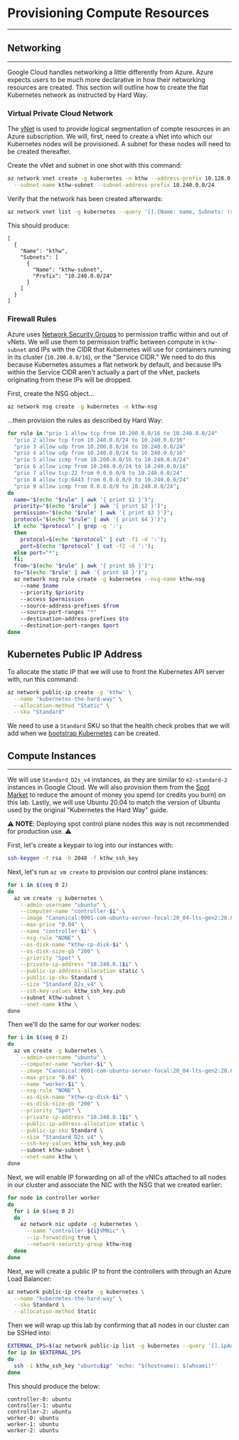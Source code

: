# Provisioning Compute Resources
---

## Networking
---

Google Cloud handles networking a little differently from Azure. Azure expects users to be
much more declarative in how their networking resources are created. This section will outline
how to create the flat Kubernetes network as instructed by Hard Way.

### Virtual Private Cloud Network

The [vNet](https://docs.microsoft.com/en-us/azure/virtual-network/virtual-networks-overview) is
used to provide logical segmentation of compte resources in an Azure subscription. We will,
first, need to create a vNet into which our Kubernetes nodes will be provisioned. A subnet
for these nodes will need to be created thereafter.

Create the vNet and subnet in one shot with this command:

```sh
az network vnet create -g kubernetes -n kthw --address-prefix 10.128.0.0/9 \
  --subnet-name kthw-subnet --subnet-address-prefix 10.240.0.0/24
```

Verify that the network has been created afterwards:

```sh
az network vnet list -g kubernetes --query '[].{Name: name, Subnets: (subnets[].{Name: name, Prefix: addressPrefix})}'
```

This should produce:

```
[
  {
    "Name": "kthw",
    "Subnets": [
      {
        "Name": "kthw-subnet",
        "Prefix": "10.240.0.0/24"
      }
    ]
  }
]
```

### Firewall Rules

Azure uses [Network Security Groups](https://docs.microsoft.com/en-us/azure/virtual-network/network-security-groups-overview)
to permission traffic within and out of vNets. We will use them to permission traffic between
compute in `kthw-subnet` and IPs with the CIDR that Kubernetes will use for containers running
in its cluster (`10.200.0.0/16`), or the "Service CIDR."
We need to do this because Kubernetes assumes a flat network by default, and because IPs within
the Service CIDR aren't actually a part of the vNet, packets originating from these IPs
will be dropped.

First, create the NSG object...

```sh
az network nsg create -g kubernetes -n kthw-nsg
```

...then provision the rules as described by Hard Way:

```sh
for rule in "prio 1 allow tcp from 10.200.0.0/16 to 10.240.0.0/24"
  "prio 2 allow tcp from 10.240.0.0/24 to 10.240.0.0/16"
  "prio 3 allow udp from 10.200.0.0/16 to 10.240.0.0/24"
  "prio 4 allow udp from 10.240.0.0/24 to 10.240.0.0/16"
  "prio 5 allow icmp from 10.200.0.0/16 to 10.240.0.0/24"
  "prio 6 allow icmp from 10.240.0.0/24 to 10.240.0.0/16"
  "prio 7 allow tcp:22 from 0.0.0.0/0 to 10.240.0.0/24"
  "prio 8 allow tcp:6443 from 0.0.0.0/0 to 10.240.0.0/24"
  "prio 9 allow icmp from 0.0.0.0/0 to 10.240.0.0/24";
do
  name="$(echo "$rule" | awk '{ print $1 }')"; 
  priority="$(echo "$rule" | awk '{ print $2 }')"; 
  permission="$(echo "$rule" | awk '{ print $3 }')"; 
  protocol="$(echo "$rule" | awk '{ print $4 }')"; 
  if echo "$protocol" | grep -q ':'; 
  then 
    protocol=$(echo "$protocol" | cut -f1 -d ':');
    port=$(echo "$protocol" | cut -f2 -d ':'); 
  else port="*"; 
  fi; 
  from="$(echo "$rule" | awk '{ print $6 }')"; 
  to="$(echo "$rule" | awk '{ print $8 }')"; 
  az network nsg rule create -g kubernetes --nsg-name kthw-nsg
    --name $name 
    --priority $priority
    --access $permission
    --source-address-prefixes $from
    --source-port-ranges "*"
    --destination-address-prefixes $to
    --destination-port-ranges $port
done
```

## Kubernetes Public IP Address

To allocate the static IP that we will use to front the Kubernetes API server with,
run this command:

```sh
az network public-ip create -g 'kthw' \
  --name "kubernetes-the-hard-way" \
  --allocation-method "Static" \
  --sku "Standard"
```

We need to use a `Standard` SKU so that the health check probes that we will
add when we [bootstrap Kubernetes](./deltas/08-bootstrapping-kubernetes) can be created.

## Compute Instances
---

We will use `Standard_D2s_v4` instances, as they are similar to `e2-standard-2` instances
in Google Cloud. We will also provision them from the
[Spot Market](https://docs.microsoft.com/en-us/azure/virtual-machines/spot-vms)
to reduce the amount of money you spend (or credits you burn) on this lab. Lastly,
we will use Ubuntu 20.04 to match the version of Ubuntu used by the original "Kubernetes
the Hard Way" guide.

⚠️  **NOTE**: Deploying spot control plane nodes this way is not recommended for
production use. ⚠️

First, let's create a keypair to log into our instances with:

```sh
ssh-keygen -t rsa -b 2048 -f kthw_ssh_key
```

Next, let's run `az vm create` to provision our control plane instances:

```sh
for i in $(seq 0 2)
do
  az vm create -g kubernetes \
    --admin-username "ubuntu" \
    --computer-name "controller-$i" \
    --image "Canonical:0001-com-ubuntu-server-focal:20_04-lts-gen2:20.04.202103230" \
    --max-price "0.04" \
    --name "controller-$i" \
    --nsg-rule "NONE" \
    --os-disk-name "kthw-cp-disk-$i" \
    --os-disk-size-gb "200" \
    --priority "Spot" \
    --private-ip-address "10.240.0.1$i" \
    --public-ip-address-allocation static \
    --public-ip-sku Standard \
    --size "Standard_D2s_v4" \
    --ssh-key-values kthw_ssh_key.pub
    --subnet kthw-subnet \
    --vnet-name kthw \
done
```

Then we'll do the same for our worker nodes:

```sh
for i in $(seq 0 2)
do
  az vm create -g kubernetes \
    --admin-username "ubuntu" \
    --computer-name "worker-$i" \
    --image "Canonical:0001-com-ubuntu-server-focal:20_04-lts-gen2:20.04.202103230" \
    --max-price "0.04" \
    --name "worker-$i" \
    --nsg-rule "NONE" \
    --os-disk-name "kthw-cp-disk-$i" \
    --os-disk-size-gb "200" \
    --priority "Spot" \
    --private-ip-address "10.240.0.1$i" \
    --public-ip-address-allocation static \
    --public-ip-sku Standard \
    --size "Standard_D2s_v4" \
    --ssh-key-values kthw_ssh_key.pub
    --subnet kthw-subnet \
    --vnet-name kthw \
done
```

Next, we will enable IP forwarding on all of the vNICs attached to all nodes in our cluster
and associate the NIC with the NSG that we created earlier:

```sh
for node in controller worker
do
  for i in $(seq 0 2)
  do
    az network nic update -g kubernetes \
      --name "controller-${i}VMNic" \
      --ip-forwarding true \
      --network-security-group kthw-nsg
  done
done
```

Next, we will create a public IP to front the controllers with through an Azure Load
Balancer:

```sh
az network public-ip create -g kubernetes \
  --name "kubernetes-the-hard-way" \
  --sku Standard \
  --allocation-method Static
```

Then we will wrap up this lab by confirming that all nodes in our cluster can be SSHed into:

```sh
EXTERNAL_IPS=$(az network public-ip list -g kubernetes --query '[].ipAddress' -o tsv)
for ip in $EXTERNAL_IPS
do
  ssh -i kthw_ssh_key "ubuntu$ip" 'echo: "$(hostname): $(whoami)"'
done
```

This should produce the below:

```
controller-0: ubuntu
controller-1: ubuntu
controller-2: ubuntu
worker-0: ubuntu
worker-1: ubuntu
worker-2: ubuntu
```
